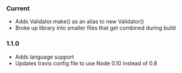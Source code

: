 ### Current

* Adds Validator.make() as an alias to new Validator()
* Broke up library into smaller files that get combined during build

### 1.1.0

* Adds language support
* Updates travis config file to use Node 0.10 instead of 0.8